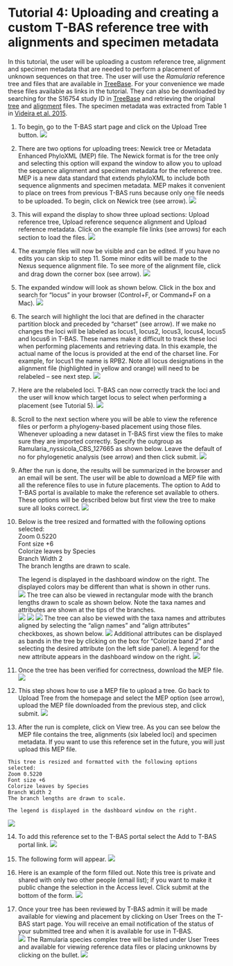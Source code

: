 # Tutorial 4: Uploading and creating a custom T-BAS reference tree with alignments and specimen metadata

In this tutorial, the user will be uploading a custom reference tree, alignment and specimen metadata that are needed to perform a placement of unknown sequences on that tree. The user will use the *Ramularia* reference tree and files that are available in [TreeBase](https://www.treebase.org/treebase-web/search/studySearch.html). For your convenience we made these files available as links in the tutorial. They can also be downloaded by searching for the S16754 study ID in [TreeBase](https://www.treebase.org/treebase-web/search/studySearch.html) and retrieving the original [tree](//purl.org/phylo/treebase/phylows/tree/TB2:Tr79968?format=nexus) and [alignment](https://www.treebase.org/treebase-web/search/downloadANexusFile.html?id=16754&treeid=79968) files. The specimen metadata was extracted from Table 1 in [Videira et al. 2015](https://www.ncbi.nlm.nih.gov/pmc/articles/PMC4510271/). 

1. To begin, go to the T-BAS start page and click on the Upload Tree button.
![](images/tbas-tutorial4a/Tutorial4.1.png)

2. There are two options for uploading trees: Newick tree or Metadata Enhanced PhyloXML (MEP) file. The Newick format is for the tree only and selecting this option will expand the window to allow you to upload the sequence alignment and specimen metadata for the reference tree. MEP is a new data standard that extends phyloXML to include both sequence alignments and specimen metadata. MEP makes it convenient to place on trees from previous T-BAS runs because only one file needs to be uploaded. To begin, click on Newick tree (see arrow).
![](images/tbas-tutorial4a/Tutorial4.2.png)

3. This will expand the display to show three upload sections: Upload reference tree, Upload reference sequence alignment and Upload reference metadata.  Click on the example file links (see arrows) for each section to load the files.
![](images/tbas-tutorial4a/Tutorial4.3.png)

4. The example files will now be visible and can be edited.  If you have no edits you can skip to step 11. Some minor edits will be made to the Nexus sequence alignment file. To see more of the alignment file, click and drag down the corner box (see arrow).
![](images/tbas-tutorial4a/Tutorial4.4.png)

5. The expanded window will look as shown below.  Click in the box and search for “locus” in your browser (Control+F, or Command+F on a Mac).
![](images/tbas-tutorial4a/Tutorial4.5.png)

6. The search will highlight the loci that are defined in the character partition block and preceded by “charset” (see arrow). If we make no changes the loci will be labeled as locus1, locus2, locus3, locus4, locus5 and locus6 in T-BAS. These names make it difficult to track these loci when performing placements and retrieving data. In this example, the actual name of the locus is provided at the end of the charset line. For example, for locus1 the name is RPB2. Note all locus designations in the alignment file (highlighted in yellow and orange) will need to be relabeled – see next step.
![](images/tbas-tutorial4a/Tutorial4.6.png)

7. Here are the relabeled loci. T-BAS can now correctly track the loci and the user will know which target locus to select when performing a placement (see Tutorial 5).
![](images/tbas-tutorial4a/Tutorial4.7.png)

8. Scroll to the next section where you will be able to view the reference files or perform a phylogeny-based placement using those files. Whenever uploading a new dataset in T-BAS first view the files to make sure they are imported correctly.  Specify the outgroup as Ramularia_nyssicola_CBS_127665 as shown below. Leave the default of no for phylogenetic analysis (see arrow) and then click submit.
![](images/tbas-tutorial4a/Tutorial4.8.png)

9. After the run is done, the results will be summarized in the browser and an email will be sent. The user will be able to download a MEP file with all the reference files to use in future placements. The option to Add to T-BAS portal is available to make the reference set available to others. These options will be described below but first view the tree to make sure all looks correct.
![](images/tbas-tutorial4a/Tutorial4.9.png)

10. Below is the tree resized and formatted with the following options selected:  
    Zoom 0.5220   
    Font size +6  
    Colorize leaves by Species  
    Branch Width 2  
    The branch lengths are drawn to scale.   

    The legend is displayed in the dashboard window on the right. The displayed colors may be different than what is shown in other runs.  
![](images/tbas-tutorial4a/Tutorial4.10.1.png)
    The tree can also be viewed in rectangular mode with the branch lengths drawn to scale as shown below.  Note the taxa names and attributes are shown at the tips of the branches.  
![](images/tbas-tutorial4a/Tutorial4.10.2.png)
![](images/tbas-tutorial4a/Tutorial4.10.4.png)
![](images/tbas-tutorial4a/Tutorial4.10.3.png)
    The tree can also be viewed with the taxa names and attributes aligned by selecting the “align names” and “align attributes” checkboxes, as shown below. 
![](images/tbas-tutorial4a/Tutorial4.10.5.png)
    Additional attributes can be displayed as bands in the tree by clicking on the box for “Colorize band 2” and selecting the desired attribute (on the left side panel). A legend for the new attribute appears in the dashboard window on the right.
![](images/tbas-tutorial4a/Tutorial4.10.6.png)

11. Once the tree has been verified for correctness, download the MEP file.
![](images/tbas-tutorial4a/Tutorial4.11.png)

12. This step shows how to use a MEP file to upload a tree. Go back to Upload Tree from the homepage and select the MEP option (see arrow), upload the MEP file downloaded from the previous step, and click submit.
![](images/tbas-tutorial4a/Tutorial4.12.png)

13.  After the run is complete, click on View tree. As you can see below the MEP file contains the tree, alignments (six labeled loci) and specimen metadata. If you want to use this reference set in the future, you will just upload this MEP file.  

    This tree is resized and formatted with the following options selected:   
    Zoom 0.5220   
    Font size +6  
    Colorize leaves by Species  
    Branch Width 2   
    The branch lengths are drawn to scale.   

    The legend is displayed in the dashboard window on the right.
![](images/tbas-tutorial4a/Tutorial4.13.png)

14. To add this reference set to the T-BAS portal select the Add to T-BAS portal link.
![](images/tbas-tutorial4a/Tutorial4.14.png)

15. The following form will appear.
![](images/tbas-tutorial4a/Tutorial4.15.png)

16. Here is an example of the form filled out. Note this tree is private and shared with only two other people (email list); if you want to make it public change the selection in the Access level. Click submit at the bottom of the form.
![](images/tbas-tutorial4a/Tutorial4.16.png)

17. Once your tree has been reviewed by T-BAS admin it will be made available for viewing and placement by clicking on User Trees on the T-BAS start page. You will receive an email notification of the status of your submitted tree and when it is available for use in T-BAS.  
![](images/tbas-tutorial4a/Tutorial4.17.1.png)
The Ramularia species complex tree will be listed under User Trees and available for viewing reference data files or placing unknowns by clicking on the bullet. 
![](images/tbas-tutorial4a/Tutorial4.17.2.png)